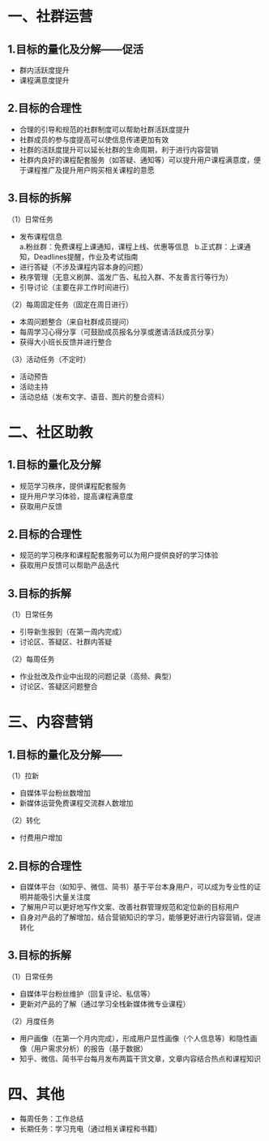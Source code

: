 一、社群运营
=

1.目标的量化及分解——促活
-

* 群内活跃度提升
* 课程满意度提升

2.目标的合理性
-

* 合理的引导和规范的社群制度可以帮助社群活跃度提升 
* 社群成员的参与度提高可以使信息传递更加有效  
* 社群的活跃度提升可以延长社群的生命周期，利于进行内容营销  
* 社群内良好的课程配套服务（如答疑、通知等）可以提升用户课程满意度，便于课程推广及提升用户购买相关课程的意愿

3.目标的拆解
-

（1）日常任务    
* 发布课程信息  
a.粉丝群：免费课程上课通知，课程上线、优惠等信息  
b.正式群：上课通知，Deadlines提醒，作业及考试指南
* 进行答疑（不涉及课程内容本身的问题）  
* 秩序管理（无意义刷屏、滥发广告、私拉入群、不友善言行等行为）    
* 引导讨论（主要在非工作时间进行）

（2）每周固定任务（固定在周日进行）  
* 本周问题整合（来自社群成员提问）  
* 每周学习心得分享（可鼓励成员报名分享或邀请活跃成员分享）  
* 获得大小班长反馈并进行整合

（3）活动任务（不定时） 
* 活动预告  
* 活动主持  
* 活动总结（发布文字、语音、图片的整合资料）

二、社区助教
=

1.目标的量化及分解
-

* 规范学习秩序，提供课程配套服务  
* 提升用户学习体验，提高课程满意度  
* 获取用户反馈

2.目标的合理性
-

* 规范的学习秩序和课程配套服务可以为用户提供良好的学习体验  
* 获取用户反馈可以帮助产品迭代

3.目标的拆解
-

（1）日常任务  
* 引导新生报到（在第一周内完成）  
* 讨论区、答疑区、社群内答疑

（2）每周任务  
* 作业批改及作业中出现的问题记录（高频、典型）    
* 讨论区、答疑区问题整合

三、内容营销
=

1.目标的量化及分解——
-

（1）拉新  
* 自媒体平台粉丝数增加  
* 新媒体运营免费课程交流群人数增加

（2）转化  
* 付费用户增加

2.目标的合理性
-

* 自媒体平台（如知乎、微信、简书）基于平台本身用户，可以成为专业性的证明并能吸引大量关注度  
* 了解用户可以更好地写作文案、改善社群管理规范和定位新的目标用户  
* 自身对产品的了解增加，结合营销知识的学习，能够更好进行内容营销，促进转化

3.目标的拆解
-

（1）日常任务  
* 自媒体平台粉丝维护（回复评论、私信等）  
* 更新对产品的了解（通过学习全栈新媒体微专业课程）  

（2）月度任务  
* 用户画像（在第一个月内完成），形成用户显性画像（个人信息等）和隐性画像（用户需求分析）的报告（基于数据）  
* 知乎、微信、简书平台每月发布两篇干货文章，文章内容结合热点和课程知识

四、其他
=

* 每周任务：工作总结  
* 长期任务：学习充电（通过相关课程和书籍）
